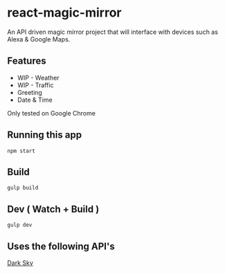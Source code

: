 # react-magic-mirror
An API driven magic mirror project that will interface with devices such as Alexa & Google Maps.

## Features

* WIP - Weather
* WIP - Traffic
* Greeting
* Date & Time

Only tested on Google Chrome

## Running this app
`npm start`

## Build
`gulp build`

## Dev ( Watch + Build )
`gulp dev`

## Uses the following API's

[Dark Sky](https://darksky.net)
